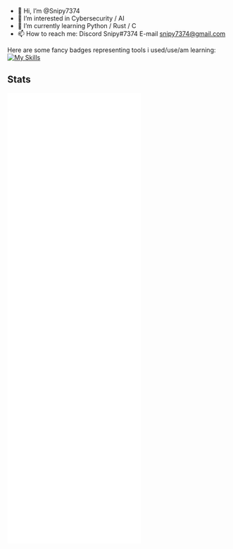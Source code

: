 - 👋 Hi, I’m @Snipy7374
- 👀 I’m interested in Cybersecurity / AI
- 🌱 I’m currently learning Python / Rust / C
- 📫 How to reach me: 
         Discord Snipy#7374
         E-mail snipy7374@gmail.com

<!---
Snipy7374/Snipy7374 is a ✨ special ✨ repository because its `README.md` (this file) appears on your GitHub profile.
You can click the Preview link to take a look at your changes.
--->

Here are some fancy badges representing tools i used/use/am learning:
[![My Skills](https://skillicons.dev/icons?i=discord,docker,git,github,githubactions,linux,md,mongodb,mysql,postgres,powershell,prisma,py,qt,regex,rust,c,vscode&perline=8)](https://skillicons.dev)

## Stats
![Metrics](/github-metrics.svg)
